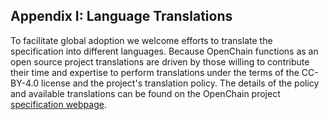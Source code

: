 ## Appendix I: Language Translations

To facilitate global adoption we welcome efforts to translate the specification into different languages. Because OpenChain functions as an open source project translations are driven by those willing to contribute their time and expertise to perform translations under the terms of the CC-BY-4.0 license and the project&#39;s translation policy.  The details of the policy and available translations can be found on the OpenChain project [specification webpage](https://wiki.linuxfoundation.org/openchain/spec-translations).
